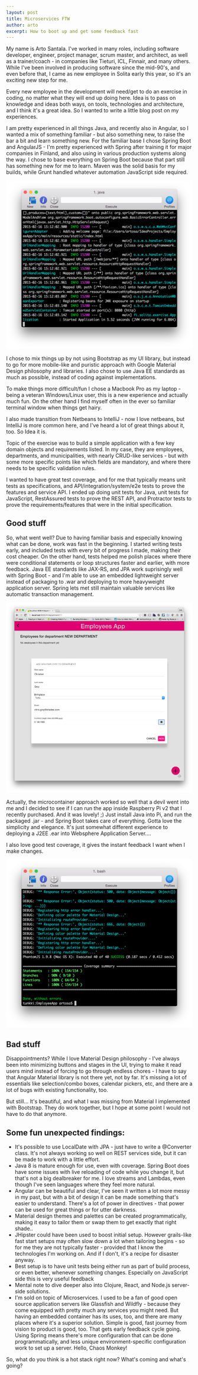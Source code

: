 ```yaml
---
layout: post
title: Microservices FTW
author: arto
excerpt: How to boot up and get some feedback fast
---
```


My name is Arto Santala. I've worked in many roles, including software developer, engineer, project manager, scrum master, and architect, as well as a trainer/coach - in companies like Tieturi, ICL, Finnair, and many others. While I've been involved in producing software since the mid-90's, and even before that, I came as new employee in Solita early this year, so it's an exciting new step for me.

Every new employee in the development will need/get to do an exercise in coding, no matter what they will end up doing here. Idea is to pass on knowledge and ideas both ways, on tools, technologies and architecture, and I think it's a great idea. So I wanted to write a little blog post on my experiences.

I am pretty experienced in all things Java, and recently also in Angular, so I wanted a mix of something familiar - but also something new, to raise the bar a bit and learn something new. For the familiar base I chose Spring Boot and AngularJS - I'm pretty experienced with Spring after training it for major companies in Finland, and also using in various production systems along the way. I chose to base everything on Spring Boot because that part still has something new for me to learn. Maven was the solid basis for my builds, while Grunt handled whatever automation JavaScript side required.

![Microservices container is up and running in 5 seconds](/img/microservices/springbootrun.png)

I chose to mix things up by not using Bootstrap as my UI library, but instead to go for more mobile-like and puristic approach with Google Material Design philosophy and libraries. I also chose to use Java EE standards as much as possible, instead of coding against implementations.

To make things more difficult/fun I chose a Macbook Pro as my laptop - being a veteran Windows/Linux user, this is a new experience and actually much fun. On the other hand I find myself often in the ever so familiar terminal window when things get hairy.

I also made transition from Netbeans to IntelliJ - now I love netbeans, but IntelliJ is more common here, and I've heard a lot of great things about it, too. So Idea it is.

Topic of the exercise was to build a simple application with a few key domain objects and requirements listed. In my case, they are employees, departments, and municipalities, with nearly CRUD-like services - but with some more specific points like which fields are mandatory, and where there needs to be specific validation rules.

I wanted to have great test coverage, and for me that typically means unit tests as specifications, and API/integration/system/e2e tests to prove the features and service API. I ended up doing unit tests for Java, unit tests for JavaScript, RestAssured tests to prove the REST API, and Protractor tests to prove the requirements/features that were in the initial specification.

## Good stuff

So, what went well? Due to having familiar basis and especially knowing what can be done, work was fast in the beginning. I started writing tests early, and included tests with every bit of progress I made, making their cost cheaper. On the other hand, tests helped me polish places where there were conditional statements or loop structures faster and earlier, with more feedback. Java EE standards like JAX-RS, and JPA work suprisingly well with Spring Boot - and I'm able to use an embedded lightweight server instead of packaging to .war and deploying to more heavyweight application server. Spring lets met still maintain valuable services like automatic transaction management.

![Material design is bold and simplistic, and scales well to and from mobile devices](/img/microservices/employeesapp.png)

Actually, the microcontainer approach worked so well that a devil went into me and I decided to see if I can run the app inside Raspberry Pi v2 that I recently purchased. And it was lovely! ;) Just install Java into Pi, and run the packaged .jar - and Spring Boot takes care of everything. Gotta love the simplicity and elegance. It's just somewhat  different experience to deploying a J2EE .ear into Websphere Application Server....

I also love good test coverage, it gives the instant feedback I want when I make changes.

![Karma+Jasmine will do the basic specifications nicely](/img/microservices/testcoverage.png)

## Bad stuff

Disappointments? While I love Material Design philosophy - I've always been into minimizing buttons and stages in the UI, trying to make it read users mind instead of forcing to go through endless chores - I have to say that Angular Material library is not there yet, not by far. It's missing a lot of essentials like selection/combo boxes, calendar pickers, etc, and there are a lot of bugs with existing functionality, too.

But still... It's beautiful, and what I was missing from Material I implemented with Bootstrap. They do work together, but I hope at some point I would not have to do that anymore.

## Some fun unexpected findings:

- It's possible to use LocalDate with JPA - just have to write a @Converter class. It's not always working so well on REST services side, but it can be made to work with a little effort.
- Java 8 is mature enough for use, even with coverage. Spring Boot does have some issues with live reloading of code while you change it, but that's not a big dealbreaker for me. I love streams and Lambdas, even though I've seen languages where they feel more natural.
- Angular can be beautiful and clear, I've seen it written a lot more messy in my past, but with a bit of design it can be made something that's easier to understand. There's a lot of power in directives - that power can be used for great things or for utter darkness.
- Material design themes and palettes can be created programmatically, making it easy to tailor them or swap them to get exactly that right shade..
- JHipster could have been used to boost initial setup. However grails-like fast start setups may often slow down a lot when tailoring begins - so for me they are not typically faster - provided that I know the technologies I'm working on. And if I don't, it's a recipe for disaster anyway.
- Best setup is to have unit tests being either run as part of build process, or even better, whenever something changes. Especially on JavaScript side this is very useful feedback
- Mental note to dive deeper also into Clojure, React, and Node.js server-side solutions.
- I'm sold on topic of Microservices. I used to be a fan of good open source application servers like Glassfish and Wildfly - because they come equipped with pretty much any services you might need. But having an embedded container has its uses, too, and there are many places where it's a superior solution. Simple is good, fast journey from vision to product is good, too. That gets early feedback cycle going. Using Spring means there's more configuration that can be done programmatically, and less unique environment-specific configuration work to set up a server. Hello, Chaos Monkey!

So, what do you think is a hot stack right now? What's coming and what's going?
